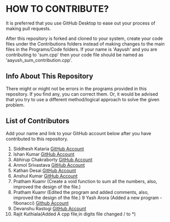 # HOW TO CONTRIBUTE?

It is preferred that you use GitHub Desktop to ease out your process of making pull requests.

After this repository is forked and cloned to your system, create your code files under the Contributions folders instead of making changes to the main files in the Programs/Code folders.
If your name is 'Aayush' and you are contributing to 'sum.cpp' then your code file should be named as 'aayush_sum_contribution.cpp'.

## Info About This Repository
There might or might not be errors in the programs provided in this repository. If you find any, you can correct them. Or, it would be advised that you try to use a different method/logical approach to solve the given problem.

## List of Contributors
Add your name and link to your GitHub account below after you have contributed to this repository.

1. Siddhesh Kataria [GitHub Account](https://www.github.com/siddkataria)
2. Ishan Kumar [GitHub Account](https://www.github.com/IshanKumar2001)
3. Abhirup Chakraborty [GitHub Account](https://www.github.com/yoloabhi)
4. Anmol Srivastava [GitHub Account](https://www.github.com/anmolsri150)
5. Kathan Desai [GitHub Account](https://github.com/kathan3009/)
6. Anshul Kumar [GitHub Account](https://www.github.com/formalemon)
7. Pratham Kuamr (Create a void function to sum all the numbers, also, improved the design of the file.)
8. Pratham Kuamr (Edited the program and added comments, also, improved the design of the file.)
9 Yash Arora (Added a new program - fibonacci) [Github Account](https://github.com/yashar1908)
10. Devanshu Rastogi [GitHub Account](https://github.com/devanshu052000)
11. Rajit Kuthiala(Added A cpp file,in digits file changed / to *)